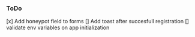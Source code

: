 ### ToDo

[x] Add honeypot field to forms
[] Add toast after succesfull registration
[] validate env variables on app initialization
